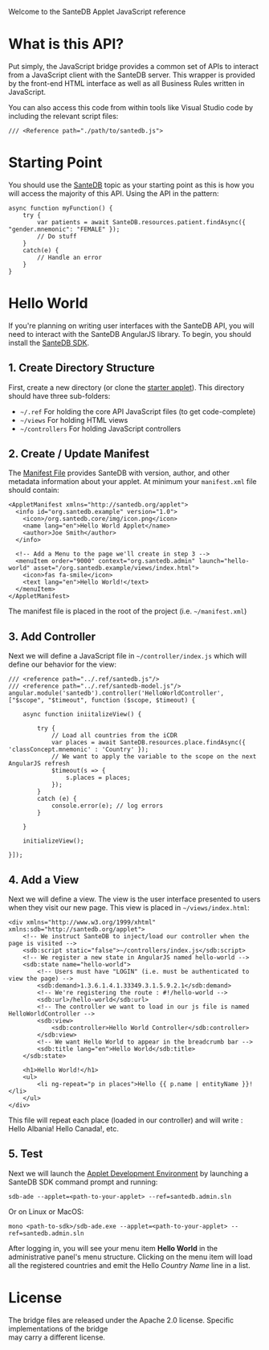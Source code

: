 ﻿﻿Welcome to the SanteDB Applet JavaScript reference

# What is this API?   
       
Put simply, the JavaScript bridge provides a common set of APIs to interact from a JavaScript client
with the SanteDB server. This wrapper is provided by the front-end HTML interface as well as all Business Rules
written in JavaScript. 

You can also access this code from within tools like Visual Studio code by including the relevant script files:

```
/// <Reference path="./path/to/santedb.js">
```

# Starting Point

You should use the [SanteDB](SanteDBWrapper.html) topic as your starting point as this is how you will access the majority of this API. Using the API
in the pattern:

```
async function myFunction() {
    try {
        var patients = await SanteDB.resources.patient.findAsync({ "gender.mnemonic": "FEMALE" });
        // Do stuff
    }
    catch(e) {
        // Handle an error
    }
}
```

# Hello World

If you're planning on writing user interfaces with the SanteDB API, you will need to interact with the SanteDB AngularJS library. To begin, you should install
the [SanteDB SDK](https://github.com/santedb/santedb-sdk/releases). 

## 1. Create Directory Structure

First, create a new directory (or clone the [starter applet](https://github.com/santedb/applet-starter)). This directory should have three sub-folders:

* `~/.ref` For holding the core API JavaScript files (to get code-complete)
* `~/views` For holding HTML views
* `~/controllers` For holding JavaScript controllers

## 2. Create / Update Manifest 

The [Manifest File](https://help.santesuite.org/developers/applets/applet-structure#manifest-file) provides SanteDB with version, author, and other metadata information about your applet. At minimum your `manifest.xml` file should contain:

```
<AppletManifest xmlns="http://santedb.org/applet">
  <info id="org.santedb.example" version="1.0">
    <icon>/org.santedb.core/img/icon.png</icon>
    <name lang="en">Hello World Applet</name>
    <author>Joe Smith</author>
  </info>

  <!-- Add a Menu to the page we'll create in step 3 -->
  <menuItem order="9000" context="org.santedb.admin" launch="hello-world" asset="/org.santedb.example/views/index.html">
    <icon>fas fa-smile</icon>
    <text lang="en">Hello World!</text>
  </menuItem>
</AppletManifest>
```

The manifest file is placed in the root of the project (i.e. `~/manifest.xml`)

## 3. Add Controller

Next we will define a JavaScript file in `~/controller/index.js` which will define our behavior for the view:

```
/// <reference path="../.ref/santedb.js"/>
/// <reference path="../.ref/santedb-model.js"/>
angular.module('santedb').controller('HelloWorldController', ["$scope", "$timeout", function ($scope, $timeout) {

    async function iniitalizeView() {

        try {
            // Load all countries from the iCDR
            var places = await SanteDB.resources.place.findAsync({ 'classConcept.mnemonic' : 'Country' });
            // We want to apply the variable to the scope on the next AngularJS refresh
            $timeout(s => {
                s.places = places;
            });
        }
        catch (e) {
            console.error(e); // log errors
        }

    }

    initializeView();

}]);
```

## 4. Add a View

Next we will define a view. The view is the user interface presented to users when they visit our new page. This view is placed in `~/views/index.html`:

```
<div xmlns="http://www.w3.org/1999/xhtml" xmlns:sdb="http://santedb.org/applet">
    <!-- We instruct SanteDB to inject/load our controller when the page is visited -->
    <sdb:script static="false">~/controllers/index.js</sdb:script>
    <!-- We register a new state in AngularJS named hello-world -->
    <sdb:state name="hello-world">
        <!-- Users must have "LOGIN" (i.e. must be authenticated to view the page) -->
        <sdb:demand>1.3.6.1.4.1.33349.3.1.5.9.2.1</sdb:demand>
        <!-- We're registering the route : #!/hello-world -->
        <sdb:url>/hello-world</sdb:url>
        <!-- The controller we want to load in our js file is named HelloWorldController -->
        <sdb:view>
            <sdb:controller>Hello World Controller</sdb:controller>
        </sdb:view>
        <!-- We want Hello World to appear in the breadcrumb bar -->
        <sdb:title lang="en">Hello World</sdb:title>
    </sdb:state>

    <h1>Hello World!</h1>
    <ul>
        <li ng-repeat="p in places">Hello {{ p.name | entityName }}!</li>
    </ul>
</div>
```

This file will repeat each place (loaded in our controller) and will write : Hello Albania! Hello Canada!, etc.

## 5. Test

Next we will launch the [Applet Development Environment](https://help.santesuite.org/developers/applets/applet-sdk/applet-development-environment) by launching a SanteDB SDK
command prompt and running:

```
sdb-ade --applet=<path-to-your-applet> --ref=santedb.admin.sln
```

Or on Linux or MacOS:

```
mono <path-to-sdk>/sdb-ade.exe --applet=<path-to-your-applet> --ref=santedb.admin.sln
```

After logging in, you will see your menu item **Hello World** in the administrative panel's menu structure. Clicking on the menu item will load all the registered countries and emit the 
Hello *Country Name* line in a list.

# License   

The bridge files are released under the Apache 2.0 license. Specific implementations of the bridge   
may carry a different license.  
